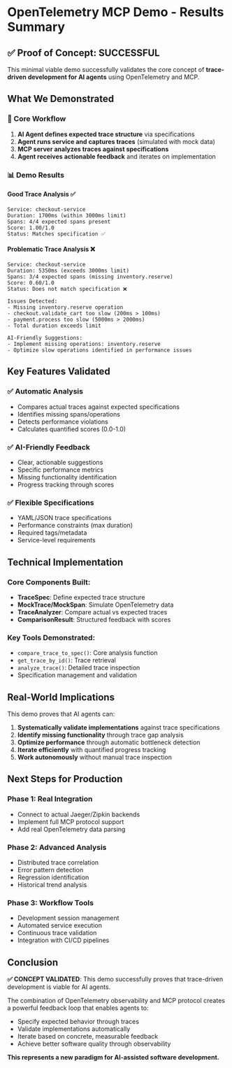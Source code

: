 # OpenTelemetry MCP Demo - Results Summary

## ✅ Proof of Concept: SUCCESSFUL

This minimal viable demo successfully validates the core concept of **trace-driven development for AI agents** using OpenTelemetry and MCP.

## What We Demonstrated

### 🎯 Core Workflow
1. **AI Agent defines expected trace structure** via specifications
2. **Agent runs service and captures traces** (simulated with mock data)
3. **MCP server analyzes traces against specifications**
4. **Agent receives actionable feedback** and iterates on implementation

### 📊 Demo Results

#### Good Trace Analysis ✅
```
Service: checkout-service
Duration: 1700ms (within 3000ms limit)
Spans: 4/4 expected spans present
Score: 1.00/1.0
Status: Matches specification ✅
```

#### Problematic Trace Analysis ❌
```
Service: checkout-service  
Duration: 5350ms (exceeds 3000ms limit)
Spans: 3/4 expected spans (missing inventory.reserve)
Score: 0.60/1.0
Status: Does not match specification ❌

Issues Detected:
- Missing inventory.reserve operation
- checkout.validate_cart too slow (200ms > 100ms)
- payment.process too slow (5000ms > 2000ms)
- Total duration exceeds limit

AI-Friendly Suggestions:
- Implement missing operations: inventory.reserve
- Optimize slow operations identified in performance issues
```

## Key Features Validated

### ✅ Automatic Analysis
- Compares actual traces against expected specifications
- Identifies missing spans/operations
- Detects performance violations
- Calculates quantified scores (0.0-1.0)

### ✅ AI-Friendly Feedback  
- Clear, actionable suggestions
- Specific performance metrics
- Missing functionality identification
- Progress tracking through scores

### ✅ Flexible Specifications
- YAML/JSON trace specifications
- Performance constraints (max duration)
- Required tags/metadata
- Service-level requirements

## Technical Implementation

### Core Components Built:
- **TraceSpec**: Define expected trace structure
- **MockTrace/MockSpan**: Simulate OpenTelemetry data
- **TraceAnalyzer**: Compare actual vs expected traces  
- **ComparisonResult**: Structured feedback with scores

### Key Tools Demonstrated:
- `compare_trace_to_spec()`: Core analysis function
- `get_trace_by_id()`: Trace retrieval
- `analyze_trace()`: Detailed trace inspection
- Specification management and validation

## Real-World Implications

This demo proves that AI agents can:

1. **Systematically validate implementations** against trace specifications
2. **Identify missing functionality** through trace gap analysis  
3. **Optimize performance** through automatic bottleneck detection
4. **Iterate efficiently** with quantified progress tracking
5. **Work autonomously** without manual trace inspection

## Next Steps for Production

### Phase 1: Real Integration
- Connect to actual Jaeger/Zipkin backends
- Implement full MCP protocol support
- Add real OpenTelemetry data parsing

### Phase 2: Advanced Analysis  
- Distributed trace correlation
- Error pattern detection
- Regression identification
- Historical trend analysis

### Phase 3: Workflow Tools
- Development session management
- Automated service execution
- Continuous trace validation
- Integration with CI/CD pipelines

## Conclusion

**✅ CONCEPT VALIDATED**: This demo successfully proves that trace-driven development is viable for AI agents.

The combination of OpenTelemetry observability and MCP protocol creates a powerful feedback loop that enables agents to:
- Specify expected behavior through traces
- Validate implementations automatically  
- Iterate based on concrete, measurable feedback
- Achieve better software quality through observability

**This represents a new paradigm for AI-assisted software development.**